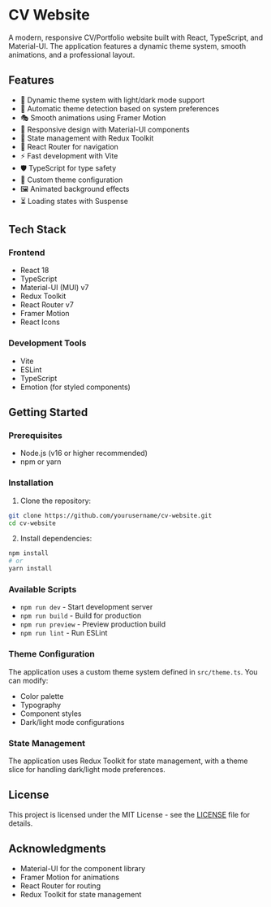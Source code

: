 # CV Website

A modern, responsive CV/Portfolio website built with React, TypeScript, and Material-UI. The application features a dynamic theme system, smooth animations, and a professional layout.

## Features

- 🎨 Dynamic theme system with light/dark mode support
- 🌙 Automatic theme detection based on system preferences
- 🎭 Smooth animations using Framer Motion
- 📱 Responsive design with Material-UI components
- 🔄 State management with Redux Toolkit
- 🧭 React Router for navigation
- ⚡ Fast development with Vite
- 🛡️ TypeScript for type safety
- 🎨 Custom theme configuration
- 🖼️ Animated background effects
- ⏳ Loading states with Suspense

## Tech Stack

### Frontend

- React 18
- TypeScript
- Material-UI (MUI) v7
- Redux Toolkit
- React Router v7
- Framer Motion
- React Icons

### Development Tools

- Vite
- ESLint
- TypeScript
- Emotion (for styled components)

## Getting Started

### Prerequisites

- Node.js (v16 or higher recommended)
- npm or yarn

### Installation

1. Clone the repository:

```bash
git clone https://github.com/yourusername/cv-website.git
cd cv-website
```

2. Install dependencies:

```bash
npm install
# or
yarn install
```

### Available Scripts

- `npm run dev` - Start development server
- `npm run build` - Build for production
- `npm run preview` - Preview production build
- `npm run lint` - Run ESLint

### Theme Configuration

The application uses a custom theme system defined in `src/theme.ts`. You can modify:

- Color palette
- Typography
- Component styles
- Dark/light mode configurations

### State Management

The application uses Redux Toolkit for state management, with a theme slice for handling dark/light mode preferences.

## License

This project is licensed under the MIT License - see the [LICENSE](LICENSE) file for details.

## Acknowledgments

- Material-UI for the component library
- Framer Motion for animations
- React Router for routing
- Redux Toolkit for state management

